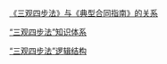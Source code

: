 [《三观四步法》与《典型合同指南》的关系](bookxnotepro://opennote/?nb={1a824a0f-19fa-466d-bd9f-4e9e5e67fc7d}&book=d55633da708541ff85a8c8321c21711d&page=16&x=302&y=282&id=1&uuid=91bed389fff478119f645f9e16b77a85)

[“三观四步法”知识体系](bookxnotepro://opennote/?nb={1a824a0f-19fa-466d-bd9f-4e9e5e67fc7d}&book=d55633da708541ff85a8c8321c21711d&page=17&x=291&y=617&id=2&uuid=5e7ffeabcf99ae01834f47c9361f77fd)

[“三观四步法”逻辑结构](bookxnotepro://opennote/?nb={1a824a0f-19fa-466d-bd9f-4e9e5e67fc7d}&book=d55633da708541ff85a8c8321c21711d&page=19&x=289&y=461&id=3&uuid=df18a9fea57c4befd092d67c82ba9e86)